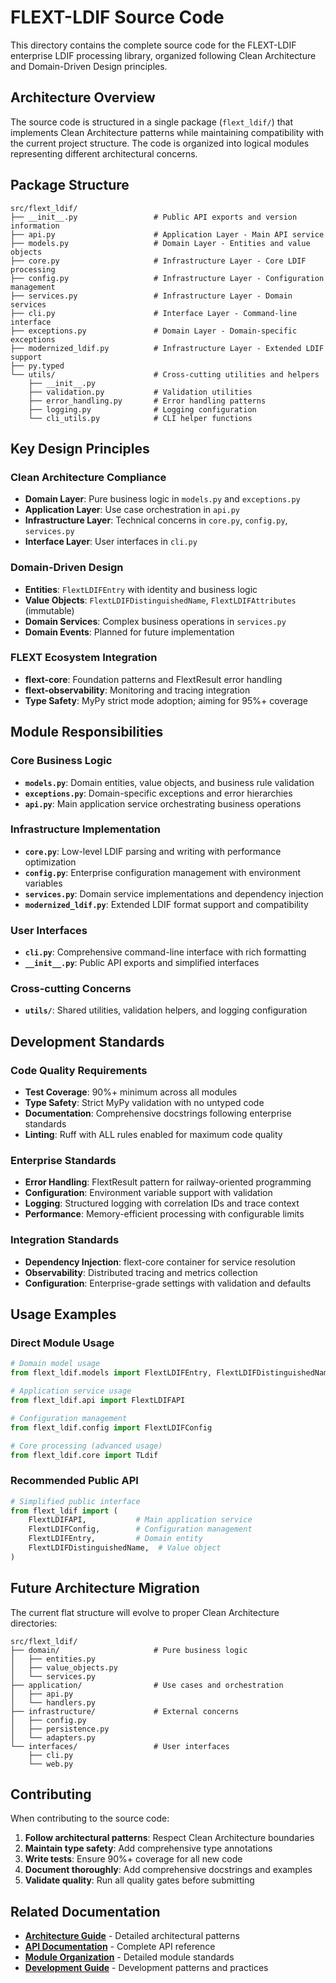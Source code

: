 # FLEXT-LDIF Source Code

This directory contains the complete source code for the FLEXT-LDIF enterprise LDIF processing library, organized following Clean Architecture and Domain-Driven Design principles.

## Architecture Overview

The source code is structured in a single package (`flext_ldif/`) that implements Clean Architecture patterns while maintaining compatibility with the current project structure. The code is organized into logical modules representing different architectural concerns.

## Package Structure

```
src/flext_ldif/
├── __init__.py                 # Public API exports and version information
├── api.py                      # Application Layer - Main API service
├── models.py                   # Domain Layer - Entities and value objects
├── core.py                     # Infrastructure Layer - Core LDIF processing
├── config.py                   # Infrastructure Layer - Configuration management
├── services.py                 # Infrastructure Layer - Domain services
├── cli.py                      # Interface Layer - Command-line interface
├── exceptions.py               # Domain Layer - Domain-specific exceptions
├── modernized_ldif.py          # Infrastructure Layer - Extended LDIF support
├── py.typed
└── utils/                      # Cross-cutting utilities and helpers
    ├── __init__.py
    ├── validation.py           # Validation utilities
    ├── error_handling.py       # Error handling patterns
    ├── logging.py              # Logging configuration
    └── cli_utils.py            # CLI helper functions
```

## Key Design Principles

### Clean Architecture Compliance

- **Domain Layer**: Pure business logic in `models.py` and `exceptions.py`
- **Application Layer**: Use case orchestration in `api.py`
- **Infrastructure Layer**: Technical concerns in `core.py`, `config.py`, `services.py`
- **Interface Layer**: User interfaces in `cli.py`

### Domain-Driven Design

- **Entities**: `FlextLDIFEntry` with identity and business logic
- **Value Objects**: `FlextLDIFDistinguishedName`, `FlextLDIFAttributes` (immutable)
- **Domain Services**: Complex business operations in `services.py`
- **Domain Events**: Planned for future implementation

### FLEXT Ecosystem Integration

- **flext-core**: Foundation patterns and FlextResult error handling
- **flext-observability**: Monitoring and tracing integration
- **Type Safety**: MyPy strict mode adoption; aiming for 95%+ coverage

## Module Responsibilities

### Core Business Logic

- **`models.py`**: Domain entities, value objects, and business rule validation
- **`exceptions.py`**: Domain-specific exceptions and error hierarchies
- **`api.py`**: Main application service orchestrating business operations

### Infrastructure Implementation

- **`core.py`**: Low-level LDIF parsing and writing with performance optimization
- **`config.py`**: Enterprise configuration management with environment variables
- **`services.py`**: Domain service implementations and dependency injection
- **`modernized_ldif.py`**: Extended LDIF format support and compatibility

### User Interfaces

- **`cli.py`**: Comprehensive command-line interface with rich formatting
- **`__init__.py`**: Public API exports and simplified interfaces

### Cross-cutting Concerns

- **`utils/`**: Shared utilities, validation helpers, and logging configuration

## Development Standards

### Code Quality Requirements

- **Test Coverage**: 90%+ minimum across all modules
- **Type Safety**: Strict MyPy validation with no untyped code
- **Documentation**: Comprehensive docstrings following enterprise standards
- **Linting**: Ruff with ALL rules enabled for maximum code quality

### Enterprise Standards

- **Error Handling**: FlextResult pattern for railway-oriented programming
- **Configuration**: Environment variable support with validation
- **Logging**: Structured logging with correlation IDs and trace context
- **Performance**: Memory-efficient processing with configurable limits

### Integration Standards

- **Dependency Injection**: flext-core container for service resolution
- **Observability**: Distributed tracing and metrics collection
- **Configuration**: Enterprise-grade settings with validation and defaults

## Usage Examples

### Direct Module Usage

```python
# Domain model usage
from flext_ldif.models import FlextLDIFEntry, FlextLDIFDistinguishedName

# Application service usage
from flext_ldif.api import FlextLDIFAPI

# Configuration management
from flext_ldif.config import FlextLDIFConfig

# Core processing (advanced usage)
from flext_ldif.core import TLdif
```

### Recommended Public API

```python
# Simplified public interface
from flext_ldif import (
    FlextLDIFAPI,           # Main application service
    FlextLDIFConfig,        # Configuration management
    FlextLDIFEntry,         # Domain entity
    FlextLDIFDistinguishedName,  # Value object
)
```

## Future Architecture Migration

The current flat structure will evolve to proper Clean Architecture directories:

```
src/flext_ldif/
├── domain/                     # Pure business logic
│   ├── entities.py
│   ├── value_objects.py
│   └── services.py
├── application/                # Use cases and orchestration
│   ├── api.py
│   └── handlers.py
├── infrastructure/             # External concerns
│   ├── config.py
│   ├── persistence.py
│   └── adapters.py
└── interfaces/                 # User interfaces
    ├── cli.py
    └── web.py
```

## Contributing

When contributing to the source code:

1. **Follow architectural patterns**: Respect Clean Architecture boundaries
2. **Maintain type safety**: Add comprehensive type annotations
3. **Write tests**: Ensure 90%+ coverage for all new code
4. **Document thoroughly**: Add comprehensive docstrings and examples
5. **Validate quality**: Run all quality gates before submitting

## Related Documentation

- **[Architecture Guide](../docs/architecture/ARCHITECTURE.md)** - Detailed architectural patterns
- **[API Documentation](../docs/api/API.md)** - Complete API reference
- **[Module Organization](../docs/standards/python-module-organization.md)** - Detailed module standards
- **[Development Guide](../CLAUDE.md)** - Development patterns and practices
